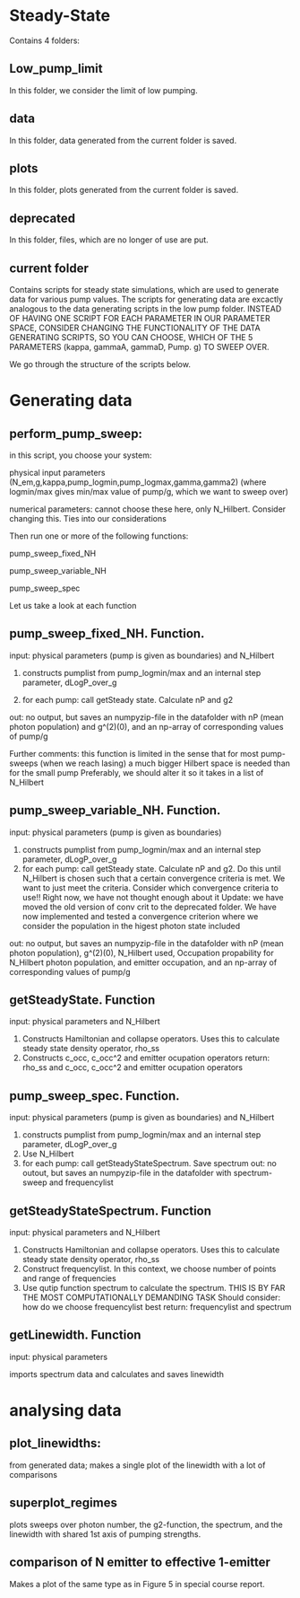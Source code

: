 # Steady-State
Contains 4 folders:
## Low_pump_limit
In this folder, we consider the limit of low pumping.
## data
In this folder, data generated from the current folder is saved.
## plots
In this folder, plots generated from the current folder is saved.
## deprecated
In this folder, files, which are no longer of use are put.
## current folder
Contains scripts for steady state simulations, which are used to generate data for various pump values. The scripts for generating data are excactly analogous to the data generating scripts in the low pump folder. INSTEAD OF HAVING ONE SCRIPT FOR EACH PARAMETER IN OUR PARAMETER SPACE, CONSIDER CHANGING THE FUNCTIONALITY OF THE DATA GENERATING SCRIPTS, SO YOU CAN CHOOSE, WHICH OF THE 5 PARAMETERS (kappa, gammaA, gammaD, Pump. g) TO SWEEP OVER.

We go through the structure of the scripts below.

# Generating data
## perform_pump_sweep: 
in this script, you choose your system: 

physical input parameters (N_em,g,kappa,pump_logmin,pump_logmax,gamma,gamma2) (where logmin/max gives min/max value of pump/g, which we want to sweep over)

numerical parameters: cannot choose these here, only N_Hilbert. Consider changing this. Ties into our considerations

Then run one or more of the following functions:

pump_sweep_fixed_NH

pump_sweep_variable_NH

pump_sweep_spec

Let us take a look at each function

## pump_sweep_fixed_NH. Function.
input: physical parameters (pump is given as boundaries) and N_Hilbert

1. constructs pumplist from pump_logmin/max and an internal step parameter, dLogP_over_g

2. for each pump: call getSteady state. Calculate nP and g2

out: no output, but saves an numpyzip-file in the datafolder with nP (mean photon population) and g^(2)(0), and an np-array of corresponding values of pump/g

Further comments: this function is limited in the sense that for most pump-sweeps (when we reach lasing) a much bigger Hilbert space is needed than for the small pump
Preferably, we should alter it so it takes in a list of N_Hilbert

## pump_sweep_variable_NH. Function.
input: physical parameters (pump is given as boundaries)
1. constructs pumplist from pump_logmin/max and an internal step parameter, dLogP_over_g
2. for each pump: call getSteady state. Calculate nP and g2. 
      Do this until N_Hilbert is chosen such that a certain convergence criteria is met. We want to just meet the criteria.
      Consider which convergence criteria to use!! Right now, we have not thought enough about it
      Update: we have moved the old version of conv crit to the deprecated folder.
      We have now implemented and tested a convergence criterion where we consider the population in the higest photon state included
      
out: no output, but saves an numpyzip-file in the datafolder with nP (mean photon population), g^(2)(0), 
N_Hilbert used, Occupation propability for N_Hilbert photon population, and emitter occupation, and an np-array of corresponding values of pump/g

## getSteadyState. Function
input: physical parameters and N_Hilbert
1. Constructs Hamiltonian and collapse operators. Uses this to calculate steady state density operator, rho_ss
2. Constructs c_occ, c_occ^2 and emitter ocupation operators
return: rho_ss and c_occ, c_occ^2 and emitter ocupation operators

## pump_sweep_spec. Function.
input: physical parameters (pump is given as boundaries) and N_Hilbert
1. constructs pumplist from pump_logmin/max and an internal step parameter, dLogP_over_g
2. Use N_Hilbert
3. for each pump: call getSteadyStateSpectrum. Save spectrum
out: no outout, but saves an numpyzip-file in the datafolder with spectrum-sweep and frequencylist


## getSteadyStateSpectrum. Function
input: physical parameters and N_Hilbert
1. Constructs Hamiltonian and collapse operators. Uses this to calculate steady state density operator, rho_ss
2. Construct frequencylist. In this context, we choose number of points and range of frequencies
3. Use qutip function spectrum to calculate the spectrum. THIS IS BY FAR THE MOST COMPUTATIONALLY DEMANDING TASK
      Should consider: how do we choose frequencylist best
return: frequencylist and spectrum

## getLinewidth. Function
input: physical parameters

imports spectrum data and calculates and saves linewidth

# analysing data
## plot_linewidths: 
from generated data; makes a single plot of the linewidth with a lot of comparisons

## superplot_regimes
plots sweeps over photon number, the g2-function, the spectrum, and the linewidth with shared 1st axis of pumping strengths.

## comparison of N emitter to effective 1-emitter
Makes a plot of the same type as in Figure 5 in special course report.
